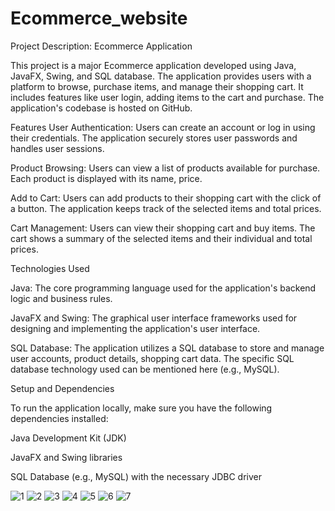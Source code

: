 # Ecommerce_website

Project Description: Ecommerce Application


This project is a major Ecommerce application developed using Java, JavaFX, Swing, and SQL database. The application provides users with a platform to browse, purchase items, and manage their shopping cart. It includes features like user login, adding items to the cart and purchase. The application's codebase is hosted on GitHub.

Features
User Authentication: Users can create an account or log in using their credentials. The application securely stores user passwords and handles user sessions.

Product Browsing: Users can view a list of products available for purchase. Each product is displayed with its name, price.

Add to Cart: Users can add products to their shopping cart with the click of a button. The application keeps track of the selected items and total prices.

Cart Management: Users can view their shopping cart and buy items. The cart shows a summary of the selected items and their individual and total prices.

Technologies Used

Java: The core programming language used for the application's backend logic and business rules.

JavaFX and Swing: The graphical user interface frameworks used for designing and implementing the application's user interface.

SQL Database: The application utilizes a SQL database to store and manage user accounts, product details, shopping cart data. The specific SQL database technology used can be mentioned here (e.g., MySQL).


Setup and Dependencies

To run the application locally, make sure you have the following dependencies installed:


Java Development Kit (JDK)

JavaFX and Swing libraries

SQL Database (e.g., MySQL) with the necessary JDBC driver


![1](https://github.com/ermoiz2102/Ecommerce_website/assets/115916289/4bea4839-cee5-41b3-af7c-0b6ebc9cb566)
![2](https://github.com/ermoiz2102/Ecommerce_website/assets/115916289/76f31d24-54c7-402a-96b3-610e9d226fc6)
![3](https://github.com/ermoiz2102/Ecommerce_website/assets/115916289/c8e24ddc-ef16-4115-aa11-5d5e6b141b64)
![4](https://github.com/ermoiz2102/Ecommerce_website/assets/115916289/3a1ebe7e-cf70-4675-b4bc-8acafebe7d72)
![5](https://github.com/ermoiz2102/Ecommerce_website/assets/115916289/da2a3465-2ffe-4dd3-9519-fe3532c791cd)
![6](https://github.com/ermoiz2102/Ecommerce_website/assets/115916289/3d0daf20-be5f-4ba0-b658-390fcf891f52)
![7](https://github.com/ermoiz2102/Ecommerce_website/assets/115916289/22b30814-ff80-47af-ab35-06abe9a9e870)


